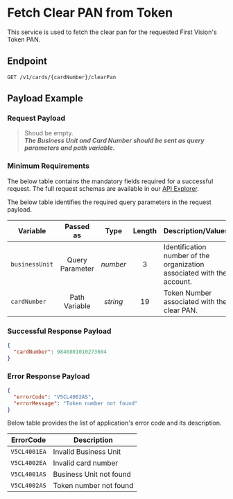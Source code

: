 # Fetch Clear PAN from Token

This service is used to fetch the clear pan for the requested First Vision's Token PAN.

## Endpoint

`GET /v1/cards/{cardNumber}/clearPan`

## Payload Example

### Request Payload

>Shoud be empty.  
***The Business Unit and Card Number should be sent as query parameters and path variable.***

### Minimum Requirements

The below table contains the mandatory fields required for a successful request. The full request schemas are available in our [API Explorer](../api/?type=get&path=/v1/cards/{cardNumber}/clearPan).

The below table identifies the required query parameters in the request payload.

| Variable | Passed as | Type | Length | Description/Values |
| -------- | :-------: | :--: | :------------: | ------------------ |
| `businessUnit` | Query Parameter | *number* | 3 | Identification number of the organization associated with the account. |
| `cardNumber` | Path Variable | *string* | 19 | Token Number associated with the clear PAN. |

### Successful Response Payload

```json
{
  "cardNumber": 9846801010273604
}
```
### Error Response Payload

```json
{
  "errorCode": "V5CL4002AS",
  "errorMessage": "Token number not found"  
}
```

Below table provides the list of application's error code and its description.

| ErrorCode |  Description |
| --------  | ------------------ |
|`V5CL4001EA` |Invalid Business Unit|
|`V5CL4002EA` |Invalid card number|
|`V5CL4001AS` |Business Unit not found|
|`V5CL4002AS` |Token number not found|
